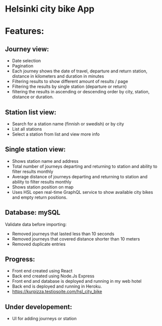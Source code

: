 # Helsinki city bike App

# Features: 

## Journey view:
  
  * Date selection
   * Pagination
   * Each journey shows the date of travel, departure and return station, distance in kilometers and duration in minutes
  * Filtering results to show different amount of results / page
* Filtering the results by single station (departure or return)
* filtering the results in ascending or descending order by city, station, distance or duration.


## Station list view:
* Search for a station name (finnish or swedish) or by city
* List all stations
* Select a station from list and view more info

## Single station view: 
* Shows station name and address
* Total number of journeys departing and returning to station and ability to filter results monthly
* Average distance of journeys departing and returning to station and ability to filter results monthly
* Shows station position on map
* Uses HSL open real-time GraphQL service to show available city bikes and empty return positions.

## Database: mySQL
Validate data before importing:
* Removed journeys that lasted less than 10 seconds
* Removed journeys that covered distance shorter than 10 meters
* Removed duplicate entries

## Progress: 
* Front end created using React
* Back end created using Node.Js Express
* Front end and database is deployed and running in my web hotel
* Back end is deployed and running in Heroku.
* https://kurpizza.testiosoite.com/hsl_city_bike


## Under developement: 
* UI for adding journeys or station 

